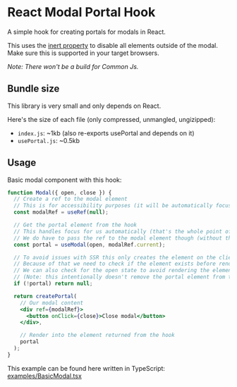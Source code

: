 # React Modal Portal Hook

A simple hook for creating portals for modals in React.

This uses the [inert property](https://developer.mozilla.org/en-US/docs/Web/API/HTMLElement/inert) to disable all elements outside of the modal.
Make sure this is supported in your target browsers.

_Note: There won't be a build for Common Js._

## Bundle size

This library is very small and only depends on React.

Here's the size of each file (only compressed, unmangled, ungizipped):

- `index.js`: ~1kb (also re-exports usePortal and depends on it)
- `usePortal.js`: ~0.5kb

## Usage

Basic modal component with this hook:

```jsx
function Modal({ open, close }) {
  // Create a ref to the modal element
  // This is for accessibility purposes (it will be automatically focused when open)
  const modalRef = useRef(null);

  // Get the portal element from the hook
  // This handles focus for us automatically (that's the whole point of this library)
  // We do have to pass the ref to the modal element though (without this, tools like VoiceOver won't jump to the modal and will get stuck)
  const portal = useModal(open, modalRef.current);

  // To avoid issues with SSR this only creates the element on the client.
  // Because of that we need to check if the element exists before rendering.
  // We can also check for the open state to avoid rendering the element at all.
  // (Note: this intentionally doesn't remove the portal element from the DOM)
  if (!portal) return null;

  return createPortal(
    // Our modal content
    <div ref={modalRef}>
      <button onClick={close}>Close modal</button>
    </div>,

    // Render into the element returned from the hook
    portal
  );
}
```

This example can be found here written in TypeScript: [examples/BasicModal.tsx](https://github.com/iCyuba/react-modal-portal-hook/blob/main/examples/BasicModal.tsx)
